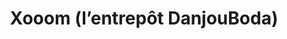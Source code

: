 ---
title: "Xooom (l’entrepôt DanjouBoda)"
url: /thun-saint-martin/xooom-lentrepot-danjouboda/
shop: Möbel
---